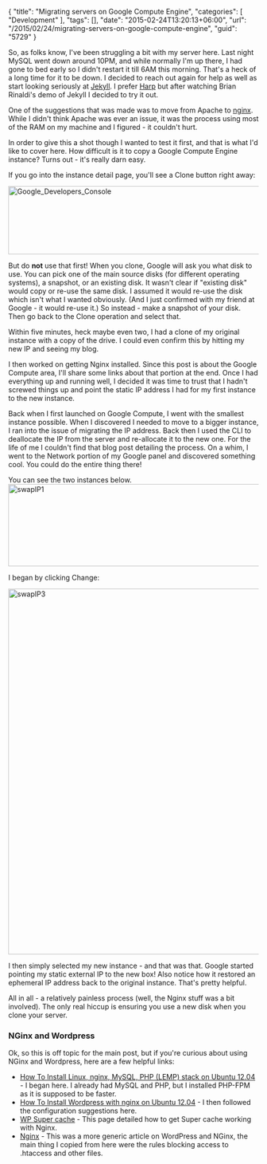 {
	"title": "Migrating servers on Google Compute Engine",
	"categories": [
		"Development"
	],
	"tags": [],
	"date": "2015-02-24T13:20:13+06:00",
	"url": "/2015/02/24/migrating-servers-on-google-compute-engine",
	"guid": "5729"
}

So, as folks know, I've been struggling a bit with my server here. Last night MySQL went down around 10PM, and while normally I'm up there, I had gone to bed early so I didn't restart it till 6AM this morning. That's a heck of a long time for it to be down. I decided to reach out again for help as well as start looking seriously at <a href="http://jekyllrb.com/">Jekyll</a>. I prefer <a href="http://harpjs.com/">Harp</a> but after watching Brian Rinaldi's demo of Jekyll I decided to try it out.

<!--more-->

One of the suggestions that was made was to move from Apache to <a href="http://nginx.org/">nginx</a>. While I didn't think Apache was ever an issue, it was the process using most of the RAM on my machine and I figured - it couldn't hurt.

In order to give this a shot though I wanted to test it first, and that is what I'd like to cover here. How difficult is it to copy a Google Compute Engine instance? Turns out - it's really darn easy.

If you go into the instance detail page, you'll see a Clone button right away:

<a href="http://www.raymondcamden.com/wp-content/uploads/2015/02/Google_Developers_Console.png"><img src="http://www.raymondcamden.com/wp-content/uploads/2015/02/Google_Developers_Console.png" alt="Google_Developers_Console" width="850" height="137" class="alignnone size-full wp-image-5730" /></a>

But do <strong>not</strong> use that first! When you clone, Google will ask you what disk to use. You can pick one of the main source disks (for different operating systems), a snapshot, or an existing disk. It wasn't clear if "existing disk" would copy or re-use the same disk. I assumed it would re-use the disk which isn't what I wanted obviously. (And I just confirmed with my friend at Google - it would re-use it.) So instead - make a snapshot of your disk. Then go back to the Clone operation and select that.

Within five minutes, heck maybe even two, I had a clone of my original instance with a copy of the drive. I could even confirm this by hitting my new IP and seeing my blog.

I then worked on getting Nginx installed. Since this post is about the Google Compute area, I'll share some links about that portion at the end. Once I had everything up and running well, I decided it was time to trust that I hadn't screwed things up and point the static IP address I had for my first instance to the new instance.

Back when I first launched on Google Compute, I went with the smallest instance possible. When I discovered I needed to move to a bigger instance, I ran into the issue of migrating the IP address. Back then I used the CLI to deallocate the IP from the server and re-allocate it to the new one. For the life of me I couldn't find that blog post detailing the process. On a whim, I went to the Network portion of my Google panel and discovered something cool. You could do the entire thing there!

You can see the two instances below. 
<a href="http://www.raymondcamden.com/wp-content/uploads/2015/02/swapIP1.png"><img src="http://www.raymondcamden.com/wp-content/uploads/2015/02/swapIP1.png" alt="swapIP1" width="850" height="165" class="alignnone size-full wp-image-5731" /></a>

I began by clicking Change:

<a href="http://www.raymondcamden.com/wp-content/uploads/2015/02/swapIP3.png"><img src="http://www.raymondcamden.com/wp-content/uploads/2015/02/swapIP3.png" alt="swapIP3" width="1128" height="734" class="alignnone size-full wp-image-5732" /></a>

I then simply selected my new instance - and that was that. Google started pointing my static external IP to the new box! Also notice how it restored an ephemeral IP address back to the original instance. That's pretty helpful.

All in all - a relatively painless process (well, the Nginx stuff was a bit involved). The only real hiccup is ensuring you use a new disk when you clone your server.

<h3>NGinx and Wordpress</h3>

Ok, so this is off topic for the main post, but if you're curious about using NGinx and Wordpress, here are a few helpful links:

<ul>
<li><a href="https://www.digitalocean.com/community/tutorials/how-to-install-linux-nginx-mysql-php-lemp-stack-on-ubuntu-12-04">How To Install Linux, nginx, MySQL, PHP (LEMP) stack on Ubuntu 12.04</a> - I began here. I already had MySQL and PHP, but I installed PHP-FPM as it is supposed to be faster. </li>
<li><a href="https://www.digitalocean.com/community/tutorials/how-to-install-wordpress-with-nginx-on-ubuntu-12-04">How To Install Wordpress with nginx on Ubuntu 12.04</a> - I then followed the configuration suggestions here.</li>
<li><a href="https://rtcamp.com/wordpress-nginx/tutorials/single-site/wp-super-cache/">WP Super cache</a> - This page detailed how to get Super cache working with Nginx.</li>
<li><a href="http://codex.wordpress.org/Nginx">Nginx</a> - This was a more generic article on WordPress and NGinx, the main thing I copied from here were the rules blocking access to .htaccess and other files.
</ul>